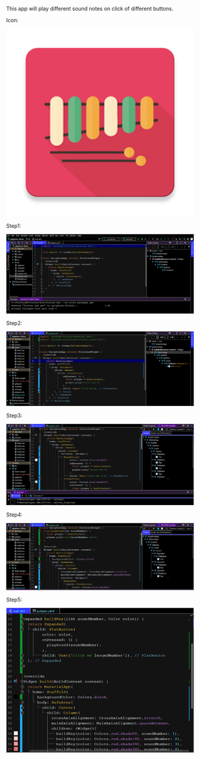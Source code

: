 This app will play different sound notes on click of different buttons.


Icon:

![i](https://github.com/rohitm17/Flutter/blob/master/Xylophone/ic_launcher-web.png)


Step1:

![s1](https://github.com/rohitm17/Flutter/blob/master/Xylophone/1.png)

Step2:

![s2](https://github.com/rohitm17/Flutter/blob/master/Xylophone/2.png)

Step3:

![s3](https://github.com/rohitm17/Flutter/blob/master/Xylophone/3.png)

Step4:

![s1](https://github.com/rohitm17/Flutter/blob/master/Xylophone/4.png)

Step5:

![s1](https://github.com/rohitm17/Flutter/blob/master/Xylophone/5.png)
